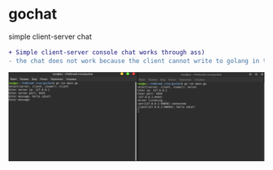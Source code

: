 # gochat
simple client-server chat

```diff
+ Simple client-server console chat works through ass)
- the chat does not work because the client cannot write to golang in the terminal
```
<img src="clientserver.png">
